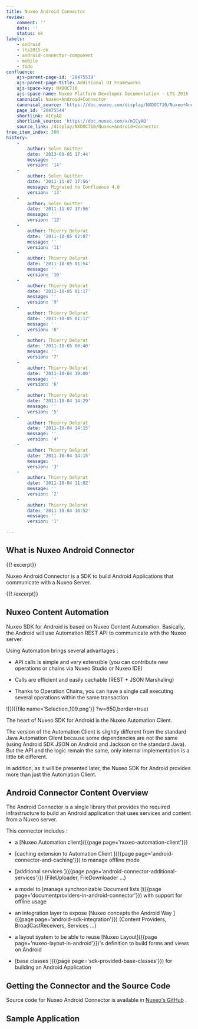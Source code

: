 ```yaml
---
title: Nuxeo Android Connector
review:
    comment: ''
    date: ''
    status: ok
labels:
    - android
    - lts2015-ok
    - android-connector-component
    - mobile
    - todo
confluence:
    ajs-parent-page-id: '28475539'
    ajs-parent-page-title: Additional UI Frameworks
    ajs-space-key: NXDOC710
    ajs-space-name: Nuxeo Platform Developer Documentation — LTS 2015
    canonical: Nuxeo+Android+Connector
    canonical_source: 'https://doc.nuxeo.com/display/NXDOC710/Nuxeo+Android+Connector'
    page_id: '28475544'
    shortlink: mICyAQ
    shortlink_source: 'https://doc.nuxeo.com/x/mICyAQ'
    source_link: /display/NXDOC710/Nuxeo+Android+Connector
tree_item_index: 300
history:
    -
        author: Solen Guitter
        date: '2013-09-05 17:44'
        message: ''
        version: '14'
    -
        author: Solen Guitter
        date: '2011-11-07 17:56'
        message: Migrated to Confluence 4.0
        version: '13'
    -
        author: Solen Guitter
        date: '2011-11-07 17:56'
        message: ''
        version: '12'
    -
        author: Thierry Delprat
        date: '2011-10-05 02:07'
        message: ''
        version: '11'
    -
        author: Thierry Delprat
        date: '2011-10-05 01:54'
        message: ''
        version: '10'
    -
        author: Thierry Delprat
        date: '2011-10-05 01:17'
        message: ''
        version: '9'
    -
        author: Thierry Delprat
        date: '2011-10-05 01:17'
        message: ''
        version: '8'
    -
        author: Thierry Delprat
        date: '2011-10-05 00:40'
        message: ''
        version: '7'
    -
        author: Thierry Delprat
        date: '2011-10-04 19:00'
        message: ''
        version: '6'
    -
        author: Thierry Delprat
        date: '2011-10-04 14:29'
        message: ''
        version: '5'
    -
        author: Thierry Delprat
        date: '2011-10-04 14:15'
        message: ''
        version: '4'
    -
        author: Thierry Delprat
        date: '2011-10-04 14:15'
        message: ''
        version: '3'
    -
        author: Thierry Delprat
        date: '2011-10-04 11:02'
        message: ''
        version: '2'
    -
        author: Thierry Delprat
        date: '2011-10-04 10:52'
        message: ''
        version: '1'

---
```

## What is Nuxeo Android Connector

{{! excerpt}}

Nuxeo Android Connector is a SDK to build Android Applications that communicate with a Nuxeo Server.

{{! /excerpt}}

## Nuxeo Content Automation

Nuxeo SDK for Android is based on Nuxeo Content Automation. Basically, the Android will use Automation REST API to communicate with the Nuxeo server.

Using Automation brings several advantages :

*   API calls is simple and very extensible
    (you can contribute new operations or chains via Nuxeo Studio or Nuxeo IDE)

*   Calls are efficient and easily cachable (REST + JSON Marshaling)

*   Thanks to Operation Chains, you can have a single call executing several operations within the same transaction

![]({{file name='Selection_109.png'}} ?w=650,border=true)

The heart of Nuxeo SDK for Android is the Nuxeo Automation Client.

The version of the Automation Client is slightly different from the standard Java Automation Client because some dependencies are not the same (using Android SDK JSON on Android and Jackson on the standard Java).
But the API and the logic remain the same, only internal implementation is a little bit different.

In addition, as it will be presented later, the Nuxeo SDK for Android provides more than just the Automation Client.

## Android Connector Content Overview

The Android Connector is a single library that provides the required infrastructure to build an Android application that uses services and content from a Nuxeo server.

This connector includes :

*   a [Nuxeo Automation client]({{page page='nuxeo-automation-client'}})

*   [caching extension to Automation Client ]({{page page='android-connector-and-caching'}}) to manage offline mode

*   [additional services ]({{page page='android-connector-additional-services'}}) (FileUploader, FileDownloader ...)

*   a model to [manage synchronizable Document lists ]({{page page='documentproviders-in-android-connector'}}) with support for offline usage

*   an integration layer to expose [Nuxeo concepts the Android Way ]({{page page='android-sdk-integration'}}) (Content Providers, BroadCastReceivers, Services ...)

*   a layout system to be able to reuse [Nuxeo Layout]({{page page='nuxeo-layout-in-android'}})'s definition to build forms and views on Android

*   [base classes ]({{page page='sdk-provided-base-classes'}}) for building an Android Application

## Getting the Connector and the Source Code

Source code for Nuxeo Android Connector is available in [Nuxeo's GitHub](https://github.com/nuxeo/nuxeo-android) .

## Sample Application
